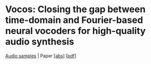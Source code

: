 # Vocos: Closing the gap between time-domain and Fourier-based neural vocoders for high-quality audio synthesis

[Audio samples](https://charactr-platform.github.io/vocos/) | Paper [[abs]](https://arxiv.org/abs/2306.00814) [[pdf]](https://arxiv.org/pdf/2306.00814.pdf) 
